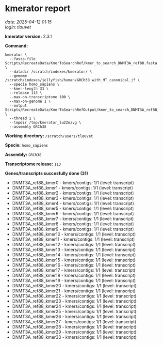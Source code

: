 # kmerator report
*date: 2025-04-12 01:15*  
*login: tlouvet*

**kmerator version:** 2.3.1

**Command:**

```
kmerator \
  --fasta-file Scripts/RecreateData/KmerToSearchRef/kmer_to_search_DNMT3A_ref88.fasta \
  --datadir /scratch/indexes/kmerator/ \
  --genome /scratch/indexes/jellyfish/human/GRCh38_with_MT_canonical.jf \
  --specie homo_sapiens \
  --kmer-length 31 \
  --release 113 \
  --max-on-transcriptome 100 \
  --max-on-genome 1 \
  --output Scripts/RecreateData/KmerToSearchRefOutput/kmer_to_search_DNMT3A_ref88_output \
  --thread 1 \
  --tmpdir /tmp/kmerator_lu22nzvg \
  --assembly GRCh38
```

**Working directory:** `/scratch/users/tlouvet`

**Specie:** `homo_sapiens`

**Assembly:** `GRCh38`

**Transcriptome release:** `113`

**Genes/transcripts succesfully done (31)**

- DNMT3A_ref88_kmer0 - kmers/contigs: 1/1 (level: transcript)
- DNMT3A_ref88_kmer1 - kmers/contigs: 1/1 (level: transcript)
- DNMT3A_ref88_kmer2 - kmers/contigs: 1/1 (level: transcript)
- DNMT3A_ref88_kmer3 - kmers/contigs: 1/1 (level: transcript)
- DNMT3A_ref88_kmer4 - kmers/contigs: 1/1 (level: transcript)
- DNMT3A_ref88_kmer5 - kmers/contigs: 1/1 (level: transcript)
- DNMT3A_ref88_kmer6 - kmers/contigs: 1/1 (level: transcript)
- DNMT3A_ref88_kmer7 - kmers/contigs: 1/1 (level: transcript)
- DNMT3A_ref88_kmer8 - kmers/contigs: 1/1 (level: transcript)
- DNMT3A_ref88_kmer9 - kmers/contigs: 1/1 (level: transcript)
- DNMT3A_ref88_kmer10 - kmers/contigs: 1/1 (level: transcript)
- DNMT3A_ref88_kmer11 - kmers/contigs: 1/1 (level: transcript)
- DNMT3A_ref88_kmer12 - kmers/contigs: 1/1 (level: transcript)
- DNMT3A_ref88_kmer13 - kmers/contigs: 1/1 (level: transcript)
- DNMT3A_ref88_kmer14 - kmers/contigs: 1/1 (level: transcript)
- DNMT3A_ref88_kmer15 - kmers/contigs: 1/1 (level: transcript)
- DNMT3A_ref88_kmer16 - kmers/contigs: 1/1 (level: transcript)
- DNMT3A_ref88_kmer17 - kmers/contigs: 1/1 (level: transcript)
- DNMT3A_ref88_kmer18 - kmers/contigs: 1/1 (level: transcript)
- DNMT3A_ref88_kmer19 - kmers/contigs: 1/1 (level: transcript)
- DNMT3A_ref88_kmer20 - kmers/contigs: 1/1 (level: transcript)
- DNMT3A_ref88_kmer21 - kmers/contigs: 1/1 (level: transcript)
- DNMT3A_ref88_kmer22 - kmers/contigs: 1/1 (level: transcript)
- DNMT3A_ref88_kmer23 - kmers/contigs: 1/1 (level: transcript)
- DNMT3A_ref88_kmer24 - kmers/contigs: 1/1 (level: transcript)
- DNMT3A_ref88_kmer25 - kmers/contigs: 1/1 (level: transcript)
- DNMT3A_ref88_kmer26 - kmers/contigs: 1/1 (level: transcript)
- DNMT3A_ref88_kmer27 - kmers/contigs: 1/1 (level: transcript)
- DNMT3A_ref88_kmer28 - kmers/contigs: 1/1 (level: transcript)
- DNMT3A_ref88_kmer29 - kmers/contigs: 1/1 (level: transcript)
- DNMT3A_ref88_kmer30 - kmers/contigs: 1/1 (level: transcript)
